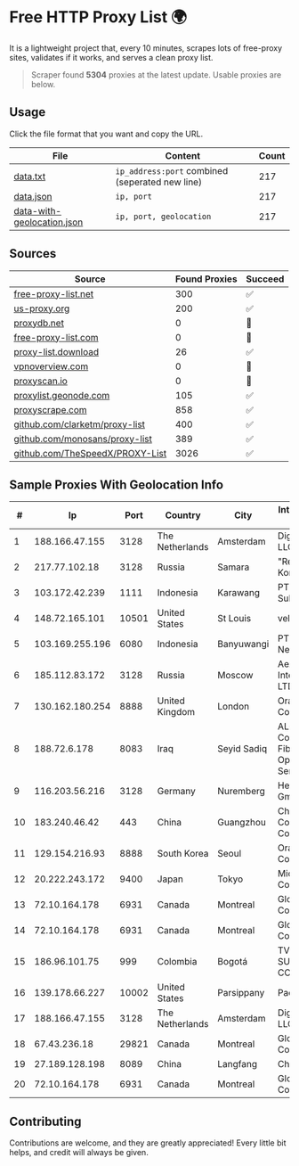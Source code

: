 
# Free HTTP Proxy List 🌍

It is a lightweight project that, every 10 minutes, scrapes lots of free-proxy sites, validates if it works, and serves a clean proxy list.


> Scraper found **5304** proxies at the latest update. Usable proxies are below.

## Usage

Click the file format that you want and copy the URL.


|File|Content|Count|
|----|-------|-----|
|[data.txt](https://raw.githubusercontent.com/themiralay/Proxy-List-World/master/data.txt)|`ip_address:port` combined (seperated new line)|217|
|[data.json](https://raw.githubusercontent.com/themiralay/Proxy-List-World/master/data.json)|`ip, port`|217|
|[data-with-geolocation.json](https://raw.githubusercontent.com/themiralay/Proxy-List-World/master/data-with-geolocation.json)|`ip, port, geolocation`|217|

## Sources

|Source|Found Proxies|Succeed|
|------|-------------|-------|
|[free-proxy-list.net](https://free-proxy-list.net)|300|✅|
|[us-proxy.org](https://www.us-proxy.org)|200|✅|
|[proxydb.net](http://proxydb.net)|0|🚫|
|[free-proxy-list.com](https://free-proxy-list.com/?page=&port=&type%5B%5D=http&type%5B%5D=https&up_time=0&search=Search)|0|🚫|
|[proxy-list.download](https://www.proxy-list.download/HTTP)|26|✅|
|[vpnoverview.com](https://vpnoverview.com/privacy/anonymous-browsing/free-proxy-servers)|0|🚫|
|[proxyscan.io](https://www.proxyscan.io)|0|🚫|
|[proxylist.geonode.com](https://proxylist.geonode.com/api/proxy-list?limit=300&page=1&sort_by=lastChecked&sort_type=desc&protocols=http,https)|105|✅|
|[proxyscrape.com](https://api.proxyscrape.com/v2/?request=displayproxies&protocol=http&timeout=10000&country=all&ssl=all&anonymity=all)|858|✅|
|[github.com/clarketm/proxy-list](https://raw.githubusercontent.com/clarketm/proxy-list/master/proxy-list-raw.txt)|400|✅|
|[github.com/monosans/proxy-list](https://raw.githubusercontent.com/monosans/proxy-list/main/proxies/http.txt)|389|✅|
|[github.com/TheSpeedX/PROXY-List](https://raw.githubusercontent.com/TheSpeedX/PROXY-List/master/http.txt)|3026|✅|


## Sample Proxies With Geolocation Info

|#|Ip|Port|Country|City|Internet Service Provider|
|-|--|----|-------|----|-------------------------|
|1|188.166.47.155|3128|The Netherlands|Amsterdam|DigitalOcean, LLC|
|2|217.77.102.18|3128|Russia|Samara|"Region Svyaz Konsalt" LLC|
|3|103.172.42.239|1111|Indonesia|Karawang|PT Media Solusi Sukses|
|4|148.72.165.101|10501|United States|St Louis|velia.net|
|5|103.169.255.196|6080|Indonesia|Banyuwangi|PT Master Star Network|
|6|185.112.83.172|3128|Russia|Moscow|Aeza International LTD|
|7|130.162.180.254|8888|United Kingdom|London|Oracle Corporation|
|8|188.72.6.178|8083|Iraq|Seyid Sadiq|AL-SARD FIBER Co. for Internet Fiber and Optical Cable Services /Ltd.|
|9|116.203.56.216|3128|Germany|Nuremberg|Hetzner Online GmbH|
|10|183.240.46.42|443|China|Guangzhou|China Mobile Communications Corporation|
|11|129.154.216.93|8888|South Korea|Seoul|Oracle Corporation|
|12|20.222.243.172|9400|Japan|Tokyo|Microsoft Corporation|
|13|72.10.164.178|6931|Canada|Montreal|GloboTech Communications|
|14|72.10.164.178|6931|Canada|Montreal|GloboTech Communications|
|15|186.96.101.75|999|Colombia|Bogotá|TV AZTECA SUCURSAL COLOMBIA|
|16|139.178.66.227|10002|United States|Parsippany|Packet Host, Inc.|
|17|188.166.47.155|3128|The Netherlands|Amsterdam|DigitalOcean, LLC|
|18|67.43.236.18|29821|Canada|Montreal|GloboTech Communications|
|19|27.189.128.198|8089|China|Langfang|Chinanet|
|20|72.10.164.178|6931|Canada|Montreal|GloboTech Communications|



## Contributing

Contributions are welcome, and they are greatly appreciated! Every
little bit helps, and credit will always be given.

